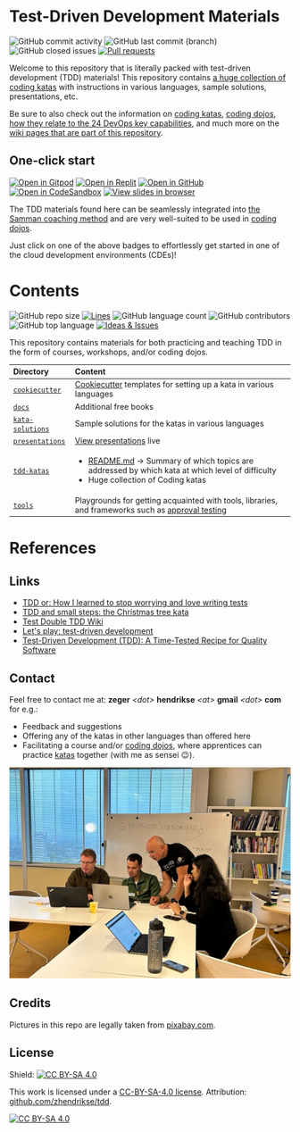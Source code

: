 # Test-Driven Development Materials

![GitHub commit activity](https://img.shields.io/github/commit-activity/m/zhendrikse/tdd?logo=git)
![GitHub last commit (branch)](https://img.shields.io/github/last-commit/zhendrikse/tdd/master?logo=git&color=blue)
![GitHub closed issues](https://img.shields.io/github/issues-closed-raw/zhendrikse/tdd?color=blue&logo=git)
[![Pull requests](https://img.shields.io/github/issues-pr/zhendrikse/tdd?logo=git&color=blue)](https://github.com/zhendrikse/tdd/pulls)

Welcome to this repository that is literally packed with test-driven development (TDD) materials!
This repository contains [a huge collection of coding katas](./tdd-katas/README.md) with instructions in various languages, 
sample solutions, presentations, etc.

Be sure to also check out the information on 
[coding katas](https://github.com/zhendrikse/tdd/wiki/Coding-Katas), 
[coding dojos](https://github.com/zhendrikse/tdd/wiki/The-Katas-and-the-Coding-Dojo), 
[how they relate to the 24 DevOps key capabilities](https://github.com/zhendrikse/tdd/wiki/The-Katas-and-the-24-Key-Capabilities), 
and much more on
the [wiki pages that are part of this repository](https://github.com/zhendrikse/tdd/wiki).

## One-click start

[![Open in Gitpod](https://img.shields.io/badge/Open_in-gitpod-yellow?logo=gitpod)](https://gitpod.io/#https://github.com/zhendrikse/tdd)
[![Open in Replit](https://img.shields.io/badge/Open_in-replit-yellow?logo=replit)](https://replit.com/github/zhendrikse/tdd)
[![Open in GitHub](https://img.shields.io/badge/Open_in-github_codespace-yellow?logo=github)](https://codespaces.new/zhendrikse/tdd)
[![Open in CodeSandbox](https://img.shields.io/badge/Open_in-CodeSandbox-yellow?logo=codesandbox)](https://githubbox.com/zhendrikse/tdd)
[![View slides in browser](https://img.shields.io/badge/View-slides-yellow?logo=reveal.js)](https://replit.com/@zwh/tdd/)


The TDD materials found here can be seamlessly integrated into 
[the Samman coaching method](https://www.sammancoaching.org/) 
and are very well-suited to be used in 
[coding dojos](https://github.com/zhendrikse/tdd/wiki/The-Katas-and-the-Coding-Dojo).

Just click on one of the above badges to effortlessly get started in one of the cloud development 
environments (CDEs)! 

# Contents

![GitHub repo size](https://img.shields.io/github/repo-size/zhendrikse/tdd?logo=git&color=blue)
[![Lines](https://tokei.rs/b1/github/zhendrikse/tdd)](https://github.com/zhendrikse/tdd)
![GitHub language count](https://img.shields.io/github/languages/count/zhendrikse/tdd?logo=git&color=blue)
![GitHub contributors](https://img.shields.io/github/contributors/zhendrikse/tdd?label=kata%20contributors&logo=git&color=blue)
![GitHub top language](https://img.shields.io/github/languages/top/zhendrikse/tdd?logo=python&color=blue)
[![Ideas & Issues](https://img.shields.io/github/issues/zhendrikse/tdd?label=ideas%20and%20issues&color=blue&logo=git)](https://github.com/zhendrikse/tdd/issues)

This repository contains materials for both practicing and teaching TDD
in the form of courses, workshops, and/or coding dojos.

| Directory | Content | 
|:--------- |:--------| 
| [<code>cookiecutter</code>](./cookiecutter/)     | [Cookiecutter](https://github.com/cookiecutter/cookiecutter) templates for setting up a kata in various languages | 
| [<code>docs</code>](./docs/)                     | Additional free books |
| [<code>kata-solutions</code>](./kata-solutions/) | Sample solutions for the katas in various languages | 
| [<code>presentations</code>](./presentations/)   | [View presentations](https://replit.com/@zwh/tdd) live| 
| [<code>tdd-katas</code>](./tdd-katas/)           |  <ul><li>[README.md](./tdd-katas/README.md)  &rarr; Summary of which topics are addressed by which kata at which level of difficulty</li><li>Huge collection of Coding katas </li></ul> |
| [<code>tools</code>](./tools/)                   | Playgrounds for getting acquainted with tools, libraries, and frameworks such as [approval testing](https://approvaltests.com/) | 

# References

## Links

- [TDD or: How I learned to stop worrying and love writing tests](https://medium.com/ns-techblog/tdd-or-how-i-learned-to-stop-worrying-and-love-writing-tests-ef7314470305)
- [TDD and small steps: the Christmas tree kata](https://medium.com/ns-techblog/tdd-and-small-steps-the-christmas-tree-kata-ee23a8152a4b)
- [Test Double TDD Wiki](https://github.com/testdouble/contributing-tests/wiki)
- [Let's play: test-driven development](https://www.jamesshore.com/v2/projects/lets-play-tdd)
- [Test-Driven Development (TDD): A Time-Tested Recipe for Quality Software](https://semaphoreci.com/blog/test-driven-development)

## Contact

Feel free to contact me at: **zeger** _&lt;dot&gt;_ **hendrikse** _&lt;at&gt;_ **gmail** _&lt;dot&gt;_ **com** for e.g.:
- Feedback and suggestions
- Offering any of the katas in other languages than offered here
- Facilitating a course and/or [coding dojos](https://codingdojo.org/WhatIsCodingDojo/), where apprentices can practice [katas](http://codekata.com/) together (with me as sensei 😉).

![Coding dojo](./assets/zeger_teaching.jpg)

## Credits

Pictures in this repo are legally taken from [pixabay.com](https://pixabay.com). 

## License
  
Shield: [![CC BY-SA 4.0][cc-by-sa-shield]][cc-by-sa]

This work is licensed under a
[CC-BY-SA-4.0 license](https://creativecommons.org/licenses/by-sa/4.0/). Attribution: [github.com/zhendrikse/tdd](https://github.com/zhendrikse/tdd).

[![CC BY-SA 4.0][cc-by-sa-image]][cc-by-sa]

[cc-by-sa]: http://creativecommons.org/licenses/by-sa/4.0/
[cc-by-sa-image]: https://licensebuttons.net/l/by-sa/4.0/88x31.png
[cc-by-sa-shield]: https://img.shields.io/badge/License-CC%20BY--SA%204.0-lightgrey.svg
